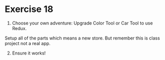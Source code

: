 # Exercise 18

1. Choose your own adventure: Upgrade Color Tool or Car Tool to use Redux.

Setup all of the parts which means a new store. But remember this is class project not a real app.

2. Ensure it works!